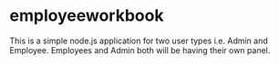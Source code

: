 # employeeworkbook
This is a simple node.js application for two user types i.e. Admin and Employee. Employees and Admin both will be having their own panel. 
